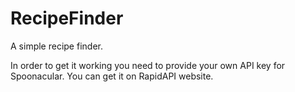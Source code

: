 # RecipeFinder
A simple recipe finder. 

In order to get it working you need to provide your own API key for Spoonacular. You can get it on RapidAPI website.

